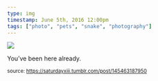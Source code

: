 ```yaml
---
type: img
timestamp: June 5th, 2016 12:00pm
tags: ["photo", "pets", "snake", "photography"]
---
```

<img src="https://saturdayxiii.github.io/media/145463187950.jpg"/>

You’ve been here already.
 
      
      
  
<small>source: https://saturdayxiii.tumblr.com/post/145463187950</small>
